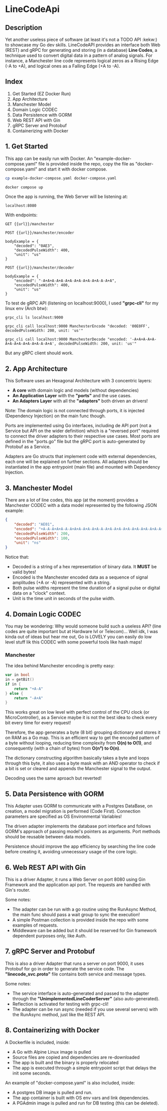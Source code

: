 # __LineCodeApi__

## __Description__

Yet another useless piece of software (at least it's not a TODO API :kekw:) to showcase my Go dev skills. LineCodeAPI provides an interface both Web (REST) and gRPC for generating and storing (in a database) __Line Codes__, a technique used to convert digital data in a pattern of analog signals. For instance, a Manchester line code represents logical zeros as a Rising Edge (-A to +A), and logical ones as a Falling Edge (+A to -A).

## Index

1. Get Started (EZ Docker Run)
2. App Architecture
3. Manchester Model
4. Domain Logic CODEC
5. Data Persistence with GORM
6. Web REST API with Gin
7. gRPC Server and Protobuf
8. Containerizing with Docker

## __1. Get Started__

This app can be easily run with Docker. An "example-docker-compose.yaml" file is provided inside the repo, copy the file as "docker-compose.yaml" and start it with docker compose.
```bash
cp example-docker-compose.yaml docker-compose.yaml
```
```bash
docker compose up
```

Once the app is running, the Web Server will be listening at:
```
localhost:8080
```
 With endpoints:
```
GET {{url}}/manchester
```
```
POST {{url}}/manchester/encoder

bodyExample = {
    "decoded": "0AE3",
    "decodedPulseWidth": 400,
    "unit": "us"
}
```

```
POST {{url}}/manchester/decoder

bodyExample = {
    "encoded": "-A+A+A-A+A-A+A-A+A-A+A-A+A-A-A+A",
    "encodedPulseWidth": 400,
    "unit": "us"
}
```

To test de gRPC API (listening on localhost:9000), I used __"grpc-cli"__ for my linux env (Arch btw):
```
grpc_cli ls localhost:9000

grpc_cli call localhost:9000 ManchesterEncode "decoded: '00E0FF', decodedPulseWidth: 200, unit: 'us'"

grpc_cli call localhost:9000 ManchesterDecode "encoded: '-A+A+A-A+A-A+A-A+A-A+A-A+A-A-A+A', decodedPulseWidth: 200, unit: 'us'"
```

But any gRPC client should work.

## __2. App Architecture__

This Software uses an Hexagonal Architecture with 3 concentric layers:
- __A core__ with domain logic and models (without dependencies)
- __An Application Layer__ with the __"ports"__ and the use cases.
- __An Adapters Layer__ with all the __"adapters"__ both driven an drivers!

Note: The domain logic is not connected through ports, it is injected (Dependency Injection) on the main func though.

Ports are implemented using Go interfaces, including de API port (not a Service but API on the wider definition) which is a "reversed port" required to connect the driver adapters to their respective use cases. Most ports are defined in the "ports.go" file but the gRPC port is auto-generated by Protobuf as a Service.

Adapters are Go structs that implement code with external dependencies, each one will be explained on further sections. All adapters should be instantiated in the app entrypoint (main file) and mounted with Dependency Injection.

## __3. Manchester Model__

There are a lot of line codes, this app (at the moment) provides a Manchester CODEC with a data model represented by the following JSON example:

```JSON
{
    "decoded": "AE01",
    "encoded": "+A-A-A+A+A-A-A+A+A-A+A-A+A-A-A+A-A+A-A+A-A+A-A+A-A+A-A+A-A+A+A-A",
    "decodedPulseWidth": 200,
    "encodedPulseWidth": 100,
    "unit": "ns"
}
```

Notice that:
- Decoded is a string of a hex representation of binary data. It __MUST__ be valid bytes!
- Encoded is the Manchester encoded data as a sequence of signal amplitudes (+A or -A) represented with a string.
- Both pulse widths represent the time duration of a signal pulse or digital data on a "clock" context.
- Unit is the time unit in seconds of the pulse width.

## __4. Domain Logic CODEC__

You may be wondering: Why would someone build such a useless API? (line codes are quite important but at Hardware lvl or Telecom)... Well idk, I was kinda out of ideas but hear me out, Go is LOVELY you can easily do low level stuff lik this CODEC with some powerful tools like hash maps!

### Manchester

The idea behind Manchester encoding is pretty easy:

```go
var in bool
in = getBit()
if in {
    return "+A-A"
} else {
    return "-A+A"
}
```

This works great on low level with perfect control of the CPU clock (or MicroController), as a Service maybe it is not the best idea to check every bit every time for every request!

Therefore, the app generates a byte (8 bit) grouping dictionary and stores it on RAM as a Go map. This is an efficient way to get the encoded pattern of a byte without looping, reducing time complexity from __O(n) to O(1)__, and consequently (with a chain of bytes) from __O(n²) to O(n)__.

The dictionary constructing algorithm basically takes a byte and loops through this byte, it also uses a byte mask with an AND operator to check if a bit is set or cleared and appends the Manchester signal to the output.

Decoding uses the same aproach but reverted!

## __5. Data Persistence with GORM__

This Adapter uses GORM to communicate with a Postgres DataBase, on creation, a model migration is performed (Code First). Connection parameters are specified as OS Environmental Variables!

The driven adapter implements the database port interface and follows GORM's approach of passing model's pointers as arguments. Port methods should be reusable between data models.

Persistence should improve the app efficiency by searching the line code before creating it, avoiding unnecessary usage of the core logic.

## __6. Web REST API with Gin__

This is a driver Adapter, it runs a Web Server on port 8080 using Gin Framework and the application api port. The requests are handled with Gin's router.

Some notes:

- The adapter can be run with a go routine using the RunAsync Method, the main func should pass a wait group to sync the execution!
- A simple Postman collection is provided inside the repo with some examples of requests.
- Middleware can be added but it should be reserved for Gin framework dependent purposes only, like Auth.

## __7. gRPC Server and Protobuf__

This is also a driver Adapter that runs a server on port 9000, it uses Protobuf for go in order to generate the service code. The __"linecode_svc.proto"__ file contains both service and message types.

Some notes:

- The service interface is auto-generated and passed to the adapter through the __"UnimplementedLineCoderServer"__ (also auto-generated).
- Reflection is activated for testing with grpc-cli!
- The adapter can be run async (needed if you use several servers) with the RunAsync method, just like the REST API.

## __8. Containerizing with Docker__

A Dockerfile is included, inside:

- A Go with Alpine Linux image is pulled
- Source files are copied and dependencies are re-downloaded
- The app is built and the binary is properly relocated
- The app is executed through a simple entrypoint script that delays the init some seconds.

An example of "docker-compose.yaml" is also included, inside:

- A postgres DB image is pulled and run.
- The app container is built with OS env vars and link dependencies.
- A PGAdmin image is pulled and run for DB testing (this can be deleted).
